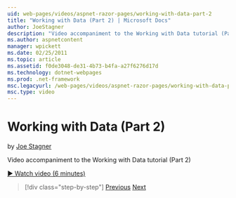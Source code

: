 ```yaml
---
uid: web-pages/videos/aspnet-razor-pages/working-with-data-part-2
title: "Working with Data (Part 2) | Microsoft Docs"
author: JoeStagner
description: "Video accompaniment to the Working with Data tutorial (Part 2)"
ms.author: aspnetcontent
manager: wpickett
ms.date: 02/25/2011
ms.topic: article
ms.assetid: f0de3048-de31-4b73-b4fa-a27f6276d17d
ms.technology: dotnet-webpages
ms.prod: .net-framework
msc.legacyurl: /web-pages/videos/aspnet-razor-pages/working-with-data-part-2
msc.type: video
---
```

Working with Data (Part 2)
====================
by [Joe Stagner](https://github.com/JoeStagner)

Video accompaniment to the Working with Data tutorial (Part 2)

[&#9654; Watch video (6 minutes)](https://channel9.msdn.com/Blogs/ASP-NET-Site-Videos/working-with-data-part-2)

> [!div class="step-by-step"]
> [Previous](working-with-data-part-1.md)
> [Next](displaying-data-in-a-grid.md)
